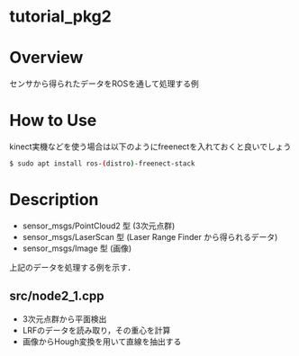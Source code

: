 tutorial_pkg2
====

Overview
====
センサから得られたデータをROSを通して処理する例

How to Use
====
kinect実機などを使う場合は以下のようにfreenectを入れておくと良いでしょう

```bash
$ sudo apt install ros-(distro)-freenect-stack
```

Description
====
* sensor_msgs/PointCloud2 型 (3次元点群)
* sensor_msgs/LaserScan 型 (Laser Range Finder から得られるデータ)
* sensor_msgs/Image 型 (画像)

上記のデータを処理する例を示す．

## src/node2_1.cpp
* 3次元点群から平面検出
* LRFのデータを読み取り，その重心を計算
* 画像からHough変換を用いて直線を抽出する
